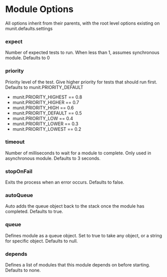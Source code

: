 # Module Options

All options inherit from their parents, with the root level options existing on munit.defaults.settings


### expect

Number of expected tests to run. When less than 1, assumes synchronous module. Defaults to 0


### priority

Priority level of the test. Give higher priority for tests that should run first. Defaults to munit.PRIORITY_DEFAULT

* munit.PRIORITY_HIGHEST == 0.8
* munit.PRIORITY_HIGHER == 0.7
* munit.PRIORITY_HIGH == 0.6
* munit.PRIORITY_DEFAULT == 0.5
* munit.PRIORITY_LOW == 0.4
* munit.PRIORITY_LOWER == 0.3
* munit.PRIORITY_LOWEST == 0.2


### timeout

Number of milliseconds to wait for a module to complete. Only used in asynchronous module. Defaults to 3 seconds.


### stopOnFail

Exits the process when an error occurs. Defaults to false.


### autoQueue

Auto adds the queue object back to the stack once the module has completed. Defaults to true.


### queue

Defines module as a queue object. Set to true to take any object, or a string for specific object. Defaults to null.


### depends

Defines a list of modules that this module depends on before starting. Defaults to none.
